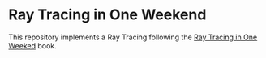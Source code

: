 # Ray Tracing in One Weekend

This repository implements a Ray Tracing following the [Ray Tracing in One Weeked](https://raytracing.github.io/books/RayTracingInOneWeekend.html) book.